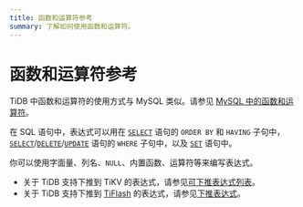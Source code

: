 ```yaml
---
title: 函数和运算符参考
summary: 了解如何使用函数和运算符。
---
```


# 函数和运算符参考

TiDB 中函数和运算符的使用方式与 MySQL 类似。请参见 [MySQL 中的函数和运算符](https://dev.mysql.com/doc/refman/8.0/en/functions.html)。

在 SQL 语句中，表达式可以用在 [`SELECT`](/sql-statements/sql-statement-select.md) 语句的 `ORDER BY` 和 `HAVING` 子句中，[`SELECT`](/sql-statements/sql-statement-select.md)/[`DELETE`](/sql-statements/sql-statement-delete.md)/[`UPDATE`](/sql-statements/sql-statement-update.md) 语句的 `WHERE` 子句中，以及 [`SET`](/sql-statements/sql-statement-set-variable.md) 语句中。

你可以使用字面量、列名、`NULL`、内置函数、运算符等来编写表达式。

- 关于 TiDB 支持下推到 TiKV 的表达式，请参见[可下推表达式列表](/functions-and-operators/expressions-pushed-down.md)。
- 关于 TiDB 支持下推到 [TiFlash](/tiflash/tiflash-overview.md) 的表达式，请参见[下推表达式](/tiflash/tiflash-supported-pushdown-calculations.md#push-down-expressions)。
